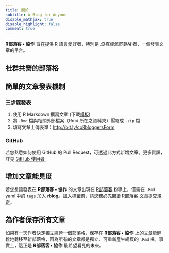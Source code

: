 ```yaml
---
title: 關於
subtitle: A Blog for Anyone
disable_mathjax: true
disable_highlight: false
comment: true
---
```



**R部落客 • 協作** 旨在提供 R 語言愛好者，特別是 *沒有經營部落格* 者，一個發表文章的平台。

## 社群共營的部落格


## 簡單的文章發表機制

### 三步驟發表

1. 使用 R Markdown 撰寫文章 (下載[模板](#))
1. 將 `.Rmd` 檔與相關外部檔案（Rmd 所在之資料夾）壓縮成 `.zip` 檔
1. 填寫文章上傳表單：<http://bit.ly/coRbloggersForm>

### GitHub

若您熟悉如何使用 GitHub 的 Pull Request，可透過此方式新增文章。更多資訊，詳見 [GitHub 使用者](/info/submit/#github-使用者)。


## 增加文章能見度

若您想讓發表在 **R部落客 • 協作** 的文章出現在 [R部落客](https://www.facebook.com/twRblogger) 粉專上，僅需在 `.Rmd` yaml 中的 `tags` 加入 **rblog**。加入標籤前，請您務必先閱讀 [R部落客 文章提交規定](https://rbloggers.github.io/join.html#%E5%BF%85%E8%A6%81%E8%A6%8F%E5%AE%9A)。

## 為作者保存所有文章

如果有一天作者決定獨立經營一個部落格，保存在 **R部落客 • 協作** 上的文章能輕鬆地轉移至新部落格，因為所有的文章都是獨立、可重新產生網頁的 `.Rmd` 檔。事實上，這正是 **R部落客 • 協作** 最希望看見的未來。